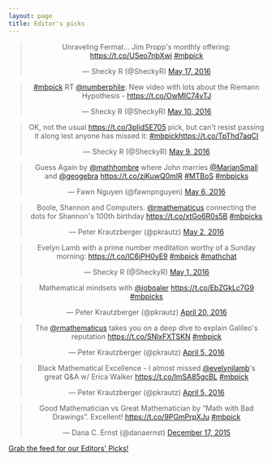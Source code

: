 ```yaml
---
layout: page
title: Editor's picks
---
```


<blockquote class="twitter-tweet" align="center" data-width="500"><p lang="en" dir="ltr">Unraveling Fermat... Jim Propp&#39;s monthly offering: <a href="https://t.co/USeo7nbXwi">https://t.co/USeo7nbXwi</a> <a href="https://twitter.com/hashtag/mbpick?src=hash">#mbpick</a></p>&mdash; Shecky R (@SheckyR) <a href="https://twitter.com/SheckyR/status/732514777981976577">May 17, 2016</a></blockquote>
<script async src="//platform.twitter.com/widgets.js" charset="utf-8"></script>
<blockquote class="twitter-tweet" align="center" data-width="500"><p lang="en" dir="ltr"><a href="https://twitter.com/hashtag/mbpick?src=hash">#mbpick</a> RT <a href="https://twitter.com/numberphile">@numberphile</a>: New video with lots about the Riemann Hypothesis - <a href="https://t.co/OwMIC74vTJ">https://t.co/OwMIC74vTJ</a></p>&mdash; Shecky R (@SheckyR) <a href="https://twitter.com/SheckyR/status/730120393151885314">May 10, 2016</a></blockquote>
<script async src="//platform.twitter.com/widgets.js" charset="utf-8"></script>
<blockquote class="twitter-tweet" align="center" data-width="500"><p lang="en" dir="ltr">OK, not the usual <a href="https://t.co/3pIidSE705">https://t.co/3pIidSE705</a> pick, but can&#39;t resist passing it along lest anyone has missed it: <a href="https://twitter.com/hashtag/mbpick?src=hash">#mbpick</a><a href="https://t.co/TpThd7aqCI">https://t.co/TpThd7aqCI</a></p>&mdash; Shecky R (@SheckyR) <a href="https://twitter.com/SheckyR/status/729816127229067265">May 9, 2016</a></blockquote>
<script async src="//platform.twitter.com/widgets.js" charset="utf-8"></script>
<blockquote class="twitter-tweet" align="center" data-width="500"><p lang="en" dir="ltr">Guess Again by <a href="https://twitter.com/mathhombre">@mathhombre</a> where John marries <a href="https://twitter.com/MarianSmall">@MarianSmall</a> and <a href="https://twitter.com/geogebra">@geogebra</a> <a href="https://t.co/zjKuwQ0mIR">https://t.co/zjKuwQ0mIR</a> <a href="https://twitter.com/hashtag/MTBoS?src=hash">#MTBoS</a> <a href="https://twitter.com/hashtag/mbpicks?src=hash">#mbpicks</a></p>&mdash; Fawn Nguyen (@fawnpnguyen) <a href="https://twitter.com/fawnpnguyen/status/728429758594191361">May 6, 2016</a></blockquote>
<script async src="//platform.twitter.com/widgets.js" charset="utf-8"></script>
<blockquote class="twitter-tweet" align="center" data-width="500"><p lang="en" dir="ltr">Boole, Shannon and Computers. <a href="https://twitter.com/rmathematicus">@rmathematicus</a> connecting the dots for Shannon&#39;s 100th birthday <a href="https://t.co/xtGo6R0s5B">https://t.co/xtGo6R0s5B</a> <a href="https://twitter.com/hashtag/mbpicks?src=hash">#mbpicks</a></p>&mdash; Peter Krautzberger (@pkrautz) <a href="https://twitter.com/pkrautz/status/727048129556656128">May 2, 2016</a></blockquote>
<script async src="//platform.twitter.com/widgets.js" charset="utf-8"></script>
<blockquote class="twitter-tweet" align="center" data-width="500"><p lang="en" dir="ltr">Evelyn Lamb with a prime number meditation worthy of a Sunday morning: <a href="https://t.co/lC6iPH0yE9">https://t.co/lC6iPH0yE9</a> <a href="https://twitter.com/hashtag/mbpick?src=hash">#mbpick</a> <a href="https://twitter.com/hashtag/mathchat?src=hash">#mathchat</a></p>&mdash; Shecky R (@SheckyR) <a href="https://twitter.com/SheckyR/status/726731542240870402">May 1, 2016</a></blockquote>
<script async src="//platform.twitter.com/widgets.js" charset="utf-8"></script>
<blockquote class="twitter-tweet" align="center" data-width="500"><p lang="en" dir="ltr">Mathematical mindsets with <a href="https://twitter.com/joboaler">@joboaler</a> <a href="https://t.co/EbZGkLc7G9">https://t.co/EbZGkLc7G9</a> <a href="https://twitter.com/hashtag/mbpicks?src=hash">#mbpicks</a></p>&mdash; Peter Krautzberger (@pkrautz) <a href="https://twitter.com/pkrautz/status/722765569460711424">April 20, 2016</a></blockquote>
<script async src="//platform.twitter.com/widgets.js" charset="utf-8"></script>
<blockquote class="twitter-tweet" align="center" data-width="500"><p lang="en" dir="ltr">The <a href="https://twitter.com/rmathematicus">@rmathematicus</a> takes you on a deep dive to explain Galileo&#39;s reputation <a href="https://t.co/SNlxFXTSKN">https://t.co/SNlxFXTSKN</a> <a href="https://twitter.com/hashtag/mbpick?src=hash">#mbpick</a></p>&mdash; Peter Krautzberger (@pkrautz) <a href="https://twitter.com/pkrautz/status/717453913851564035">April 5, 2016</a></blockquote>
<script async src="//platform.twitter.com/widgets.js" charset="utf-8"></script>
<blockquote class="twitter-tweet" align="center" data-width="500"><p lang="en" dir="ltr">Black Mathematical Excellence - I almost missed <a href="https://twitter.com/evelynjlamb">@evelynjlamb</a>&#39;s great Q&amp;A w/ Erica Walker <a href="https://t.co/lmSA85gcBL">https://t.co/lmSA85gcBL</a> <a href="https://twitter.com/hashtag/mbpick?src=hash">#mbpick</a></p>&mdash; Peter Krautzberger (@pkrautz) <a href="https://twitter.com/pkrautz/status/717453481418866688">April 5, 2016</a></blockquote>
<script async src="//platform.twitter.com/widgets.js" charset="utf-8"></script>
<blockquote class="twitter-tweet" align="center" data-width="500"><p lang="en" dir="ltr">Good Mathematician vs Great Mathematician by “Math with Bad Drawings”. Excellent! <a href="https://t.co/9PGmPrpXJu">https://t.co/9PGmPrpXJu</a> <a href="https://twitter.com/hashtag/mbpick?src=hash">#mbpick</a></p>&mdash; Dana C. Ernst (@danaernst) <a href="https://twitter.com/danaernst/status/677516866043011076">December 17, 2015</a></blockquote>
<script async src="//platform.twitter.com/widgets.js" charset="utf-8"></script>
<p> <a href="editors-picks.xml">Grab the feed for our Editors' Picks!</a></p>
